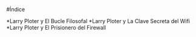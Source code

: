 #Índice

*Larry Ploter y El Bucle Filosofal
*Larry Ploter y La Clave Secreta del Wifi
*Larry Ploter y El Prisionero del Firewall
